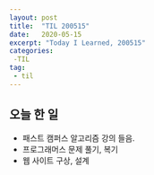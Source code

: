 ```yaml
---
layout: post
title:  "TIL 200515"
date:   2020-05-15
excerpt: "Today I Learned, 200515"
categories: 
 -TIL
tag:
 - til
---
```

## 오늘 한 일

* 패스트 캠퍼스 알고리즘 강의 들음.
* 프로그래머스 문제 풀기, 복기
* 웹 사이트 구상, 설계